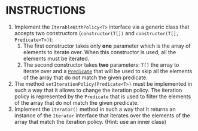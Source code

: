 # INSTRUCTIONS

1. Implement the `IterableWithPolicy<T>` interface via a generic class that accepts two constructors (`constructor(T[])` and `constructor(T[], Predicate<T>)`):
    1. The first constructor takes only **one** parameter which is the array of elements to iterate over. When this constructor is used, all the elements must be iterated.
    2. The second constructor takes **two** parameters: `T[]` the array to iterate over and a [`Predicate`](https://docs.oracle.com/en/java/javase/17/docs/api/java.base/java/util/function/Predicate.html) that will be used to skip all the elements of the array that do not match the given predicate.
2. The method `setIterationPolicy(Predicate<T>)` must be implemented in such a way that it allows to change the iteration policy. The iteration policy is represented by the `Predicate` that is used to filter the elements of the array that do not match the given predicate.
3. Implement the `iterator()` method in such a way that it returns an instance of the `Iterator` interface that iterates over the elements of the array that match the iteration policy. (Hint: use an inner class)
